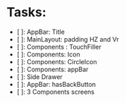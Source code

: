# Tasks:

- [ ]: AppBar: Title
- [ ]: MainLayout: padding HZ and Vr
- [ ]: Components : TouchFiller
- [ ]: Components: Icon
- [ ]: Components: CircleIcon
- [ ]: Components: appBar
- [ ]: Side Drawer
- [ ]: AppBar: hasBackButton
- [ ]: 3 Components screens
